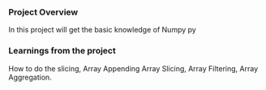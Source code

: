 ### Project Overview

 In this project will get the basic knowledge of Numpy py 


### Learnings from the project

 How to do the slicing, Array Appending
Array Slicing, Array Filtering, Array Aggregation.


